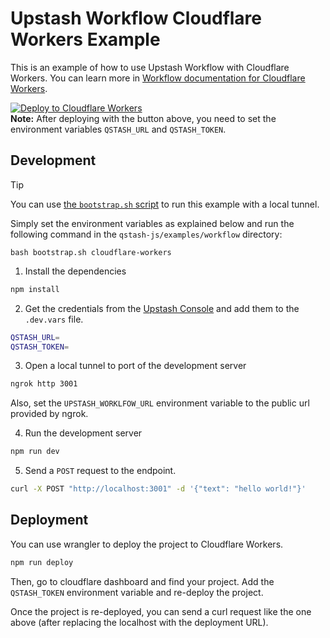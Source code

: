 # Upstash Workflow Cloudflare Workers Example

This is an example of how to use Upstash Workflow with Cloudflare Workers. You can learn more in [Workflow documentation for Cloudflare Workers](https://upstash.com/docs/qstash/workflow/quickstarts/cloudflare-workers).

[![Deploy to Cloudflare Workers](https://deploy.workers.cloudflare.com/button)](https://deploy.workers.cloudflare.com/?url=https://github.com/upstash/qstash-workflow-example-cloudflare-workers) <br/>
**Note:** After deploying with the button above, you need to set the environment variables `QSTASH_URL` and `QSTASH_TOKEN`.

## Development

> [!TIP]
> You can use [the `bootstrap.sh` script](https://github.com/upstash/qstash-js/tree/main/examples/workflow) to run this example with a local tunnel.
>
> Simply set the environment variables as explained below and run the following command in the `qstash-js/examples/workflow` directory:
>
> ```
> bash bootstrap.sh cloudflare-workers
> ```

1. Install the dependencies

```bash
npm install
```

2. Get the credentials from the [Upstash Console](https://console.upstash.com/qstash) and add them to the `.dev.vars` file.

```bash
QSTASH_URL=
QSTASH_TOKEN=
```

3. Open a local tunnel to port of the development server

```bash
ngrok http 3001
```

Also, set the `UPSTASH_WORKLFOW_URL` environment variable to the public url provided by ngrok.

4. Run the development server

```bash
npm run dev
```

5. Send a `POST` request to the endpoint.

```bash
curl -X POST "http://localhost:3001" -d '{"text": "hello world!"}'
```

## Deployment

You can use wrangler to deploy the project to Cloudflare Workers.

```bash
npm run deploy
```

Then, go to cloudflare dashboard and find your project. Add the
`QSTASH_TOKEN` environment variable and re-deploy the project.

Once the project is re-deployed, you can send a curl request
like the one above (after replacing the localhost with the
deployment URL).
